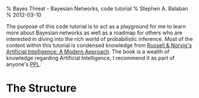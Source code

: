 % Bayes Threat - Bayesian Networks, code tutorial
% Stephen A. Balaban
% 2012-03-10

The purpose of this code tutorial is to act as a playground for me to learn
more about Bayesian networks as well as a roadmap for others who are interested
in diving into the rich world of probabilistic inference. Most of the content
within this tutorial is condensed knowledge from <a
href="http://aima.cs.berkely.edu/index.html">Russell & Norvig's Artificial
Intelligence: A Modern Approach</a>. The book is a wealth of knowledge
regarding Artificial Intelligence, I recommend it as part of anyone's <a
href="/ppl" alt="Personal Professional Library">PPL</a>.

# The Structure

